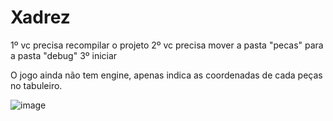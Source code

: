 # Xadrez

1º vc precisa recompilar o projeto
2º vc precisa mover a pasta "pecas" para a pasta "debug"
3º iniciar

O jogo ainda não tem engine, apenas indica as coordenadas de cada peças no tabuleiro.

![image](https://user-images.githubusercontent.com/53710131/144159502-d49a284f-a7b1-41e6-96bc-df6b7d7c90a8.png)
